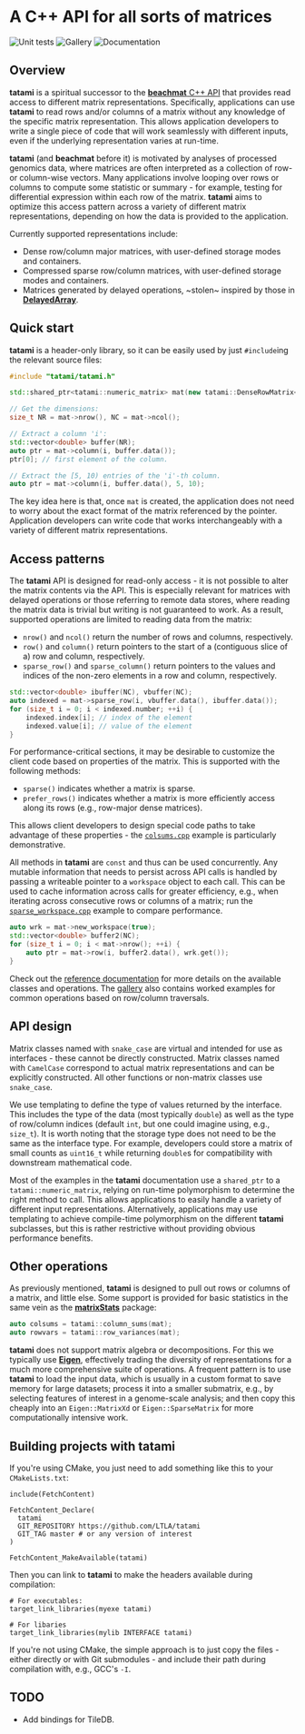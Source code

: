 # A C++ API for all sorts of matrices 

![Unit tests](https://github.com/LTLA/tatami/actions/workflows/run-tests.yaml/badge.svg)
![Gallery](https://github.com/LTLA/tatami/actions/workflows/run-gallery.yaml/badge.svg)
![Documentation](https://github.com/LTLA/tatami/actions/workflows/doxygenate.yaml/badge.svg)

## Overview

**tatami** is a spiritual successor to the [**beachmat** C++ API](https://github.com/LTLA/beachmat) that provides read access to different matrix representations.
Specifically, applications can use **tatami** to read rows and/or columns of a matrix without any knowledge of the specific matrix representation.
This allows application developers to write a single piece of code that will work seamlessly with different inputs, even if the underlying representation varies at run-time.

**tatami** (and **beachmat** before it) is motivated by analyses of processed genomics data, where matrices are often interpreted as a collection of row- or column-wise vectors.
Many applications involve looping over rows or columns to compute some statistic or summary - for example, testing for differential expression within each row of the matrix.
**tatami** aims to optimize this access pattern across a variety of different matrix representations, depending on how the data is provided to the application.

Currently supported representations include:

- Dense row/column major matrices, with user-defined storage modes and containers.
- Compressed sparse row/column matrices, with user-defined storage modes and containers.
- Matrices generated by delayed operations, ~stolen~ inspired by those in [**DelayedArray**](https://github.com/Bioconductor/DelayedArray).

## Quick start

**tatami** is a header-only library, so it can be easily used by just `#include`ing the relevant source files:

```cpp
#include "tatami/tatami.h"

std::shared_ptr<tatami::numeric_matrix> mat(new tatami::DenseRowMatrix<double>(nrows, ncols, vals));

// Get the dimensions:
size_t NR = mat->nrow(), NC = mat->ncol();

// Extract a column 'i':
std::vector<double> buffer(NR);
auto ptr = mat->column(i, buffer.data());
ptr[0]; // first element of the column.

// Extract the [5, 10) entries of the 'i'-th column.
auto ptr = mat->column(i, buffer.data(), 5, 10);
```

The key idea here is that, once `mat` is created, the application does not need to worry about the exact format of the matrix referenced by the pointer.
Application developers can write code that works interchangeably with a variety of different matrix representations.

## Access patterns

The **tatami** API is designed for read-only access - it is not possible to alter the matrix contents via the API.
This is especially relevant for matrices with delayed operations or those referring to remote data stores, where reading the matrix data is trivial but writing is not guaranteed to work.
As a result, supported operations are limited to reading data from the matrix:

- `nrow()` and `ncol()` return the number of rows and columns, respectively.
- `row()` and `column()` return pointers to the start of a (contiguous slice of a) row and column, respectively.
- `sparse_row()` and `sparse_column()` return pointers to the values and indices of the non-zero elements in a row and column, respectively.

```cpp
std::vector<double> ibuffer(NC), vbuffer(NC);
auto indexed = mat->sparse_row(i, vbuffer.data(), ibuffer.data());
for (size_t i = 0; i < indexed.number; ++i) {
    indexed.index[i]; // index of the element
    indexed.value[i]; // value of the element
}
```

For performance-critical sections, it may be desirable to customize the client code based on properties of the matrix.
This is supported with the following methods:

- `sparse()` indicates whether a matrix is sparse.
- `prefer_rows()` indicates whether a matrix is more efficiently access along its rows (e.g., row-major dense matrices).

This allows client developers to design special code paths to take advantage of these properties - 
the [`colsums.cpp`](https://github.com/LTLA/tatami/tree/master/gallery/src/colsums.cpp) example is particularly demonstrative.

All methods in **tatami** are `const` and thus can be used concurrently.
Any mutable information that needs to persist across API calls is handled by passing a writeable pointer to a `workspace` object to each call.
This can be used to cache information across calls for greater efficiency, e.g., when iterating across consecutive rows or columns of a matrix;
run the [`sparse_workspace.cpp`](https://github.com/LTLA/tatami/tree/master/gallery/src/sparse_workspace.cpp) example to compare performance.

```cpp
auto wrk = mat->new_workspace(true);
std::vector<double> buffer2(NC);
for (size_t i = 0; i < mat->nrow(); ++i) {
    auto ptr = mat->row(i, buffer2.data(), wrk.get());
}
```

Check out the [reference documentation](https://ltla.github.io/tatami) for more details on the available classes and operations.
The [gallery](https://github.com/LTLA/tatami/tree/master/gallery) also contains worked examples for common operations based on row/column traversals.

## API design

Matrix classes named with `snake_case` are virtual and intended for use as interfaces - these cannot be directly constructed.
Matrix classes named with `CamelCase` correspond to actual matrix representations and can be explicitly constructed.
All other functions or non-matrix classes use `snake_case`.

We use templating to define the type of values returned by the interface.
This includes the type of the data (most typically `double`) as well as the type of row/column indices (default `int`, but one could imagine using, e.g., `size_t`).
It is worth noting that the storage type does not need to be the same as the interface type.
For example, developers could store a matrix of small counts as `uint16_t` while returning `double`s for compatibility with downstream mathematical code.

Most of the examples in the **tatami** documentation use a `shared_ptr` to a `tatami::numeric_matrix`, relying on run-time polymorphism to determine the right method to call.
This allows applications to easily handle a variety of different input representations.
Alternatively, applications may use templating to achieve compile-time polymorphism on the different **tatami** subclasses,
but this is rather restrictive without providing obvious performance benefits. 

## Other operations

As previously mentioned, **tatami** is designed to pull out rows or columns of a matrix, and little else.
Some support is provided for basic statistics in the same vein as the [**matrixStats**](https://github.com/HenrikBengtsson/matrixStats) package:

```cpp
auto colsums = tatami::column_sums(mat);
auto rowvars = tatami::row_variances(mat);
```

**tatami** does not support matrix algebra or decompositions.
For this we typically use [**Eigen**](https://eigen.tuxfamily.org/), effectively trading the diversity of representations for a much more comprehensive suite of operations.
A frequent pattern is to use **tatami** to load the input data, which is usually in a custom format to save memory for large datasets;
process it into a smaller submatrix, e.g., by selecting features of interest in a genome-scale analysis;
and then copy this cheaply into an `Eigen::MatrixXd` or `Eigen::SparseMatrix` for more computationally intensive work.

## Building projects with **tatami** 

If you're using CMake, you just need to add something like this to your `CMakeLists.txt`:

```
include(FetchContent)

FetchContent_Declare(
  tatami
  GIT_REPOSITORY https://github.com/LTLA/tatami
  GIT_TAG master # or any version of interest 
)

FetchContent_MakeAvailable(tatami)
```

Then you can link to **tatami** to make the headers available during compilation:

```
# For executables:
target_link_libraries(myexe tatami)

# For libaries
target_link_libraries(mylib INTERFACE tatami)
```

If you're not using CMake, the simple approach is to just copy the files - either directly or with Git submodules - and include their path during compilation with, e.g., GCC's `-I`.

## TODO

- Add bindings for TileDB.
